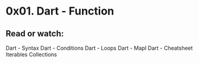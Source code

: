 # 0x01. Dart - Function
## Read or watch:
Dart - Syntax
Dart - Conditions
Dart - Loops
Dart - MapI
Dart - Cheatsheet
Iterables Collections
